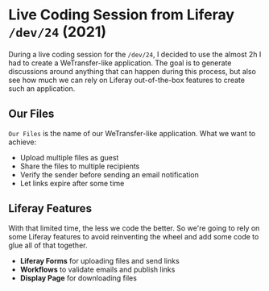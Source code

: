 # Live Coding Session from Liferay `/dev/24` (2021)

During a live coding session for the `/dev/24`, I decided to use the almost 2h I had to create a WeTransfer-like application. The goal is to generate discussions around anything that can happen during this process, but also see how much we can rely on Liferay out-of-the-box features to create such an application.

## Our Files

`Our Files` is the name of our WeTransfer-like application. What we want to achieve:

- Upload multiple files as guest
- Share the files to multiple recipients
- Verify the sender before sending an email notification
- Let links expire after some time

## Liferay Features

With that limited time, the less we code the better. So we're going to rely on some Liferay features to avoid reinventing the wheel and add some code to glue all of that together.

- __Liferay Forms__ for uploading files and send links
- __Workflows__ to validate emails and publish links
- __Display Page__ for downloading files